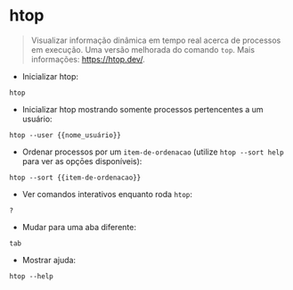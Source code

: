 # htop

> Visualizar informação dinâmica em tempo real acerca de processos em execução. Uma versão melhorada do comando `top`.
> Mais informações: <https://htop.dev/>.

- Inicializar htop:

`htop`

- Inicializar htop mostrando somente processos pertencentes a um usuário:

`htop --user {{nome_usuário}}`

- Ordenar processos por um `item-de-ordenacao` (utilize `htop --sort help` para ver as opçōes disponíveis):

`htop --sort {{item-de-ordenacao}}`

- Ver comandos interativos enquanto roda `htop`:

`?`

- Mudar para uma aba diferente:

`tab`

- Mostrar ajuda:

`htop --help`
